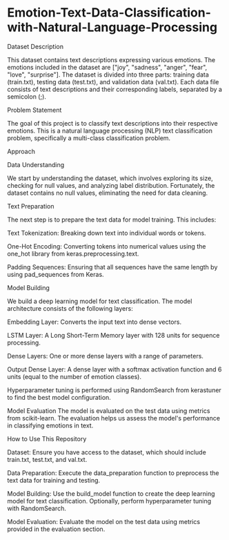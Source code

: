# Emotion-Text-Data-Classification-with-Natural-Language-Processing

Dataset Description

This dataset contains text descriptions expressing various emotions. The emotions included in the dataset are ["joy", "sadness", "anger", "fear", "love", "surprise"]. The dataset is divided into three parts: training data (train.txt), testing data (test.txt), and validation data (val.txt). Each data file consists of text descriptions and their corresponding labels, separated by a semicolon (;).

Problem Statement

The goal of this project is to classify text descriptions into their respective emotions. This is a natural language processing (NLP) text classification problem, specifically a multi-class classification problem.

Approach

Data Understanding

We start by understanding the dataset, which involves exploring its size, checking for null values, and analyzing label distribution. Fortunately, the dataset contains no null values, eliminating the need for data cleaning.

Text Preparation
   
The next step is to prepare the text data for model training. This includes:

Text Tokenization: Breaking down text into individual words or tokens.

One-Hot Encoding: Converting tokens into numerical values using the one_hot library from keras.preprocessing.text.

Padding Sequences: Ensuring that all sequences have the same length by using pad_sequences from Keras.

Model Building

We build a deep learning model for text classification. The model architecture consists of the following layers:

Embedding Layer: Converts the input text into dense vectors.

LSTM Layer: A Long Short-Term Memory layer with 128 units for sequence processing.

Dense Layers: One or more dense layers with a range of parameters.

Output Dense Layer: A dense layer with a softmax activation function and 6 units (equal to the number of emotion classes).

Hyperparameter tuning is performed using RandomSearch from kerastuner to find the best model configuration.

Model Evaluation
The model is evaluated on the test data using metrics from scikit-learn. The evaluation helps us assess the model's performance in classifying emotions in text.

How to Use This Repository

Dataset: Ensure you have access to the dataset, which should include train.txt, test.txt, and val.txt.

Data Preparation: Execute the data_preparation function to preprocess the text data for training and testing.

Model Building: Use the build_model function to create the deep learning model for text classification. Optionally, perform hyperparameter tuning with RandomSearch.

Model Evaluation: Evaluate the model on the test data using metrics provided in the evaluation section.

